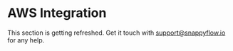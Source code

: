 # AWS Integration

This section is getting refreshed. Get it touch with [support@snappyflow.io](mailto:support@snappyflow.io) for any help.
